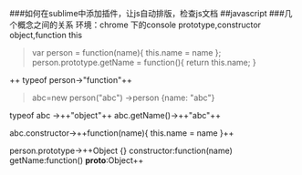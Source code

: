 ###如何在sublime中添加插件，让js自动排版，检查js文档
##javascript
###几个概念之间的关系
环境：chrome 下的console
prototype,constructor
object,function
this

>var person = function(name){
   this.name = name
  };
  person.prototype.getName = function(){
     return this.name; 
  }
  
  

++  typeof person->"function"++
 >abc=new person("abc") ->person {name: "abc"}
 
typeof abc ->++"object"++
abc.getName()->++"abc"++

abc.constructor->++function(name){
   		this.name = name
  	}++


person.prototype->++Object {}
			constructor:function(name)
			getName:function()
			__proto__:Object++
  
  
  